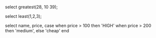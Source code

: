 select greatest(28, 10 39);

select least(1,2,3);


select
  name,
  price,
  case
    when price > 100 then 'HIGH'
    when price > 200 then 'medium',
    else 'cheap'
  end
